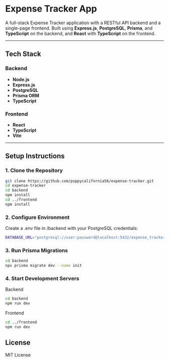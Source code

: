 # Expense Tracker App

A full-stack Expense Tracker application with a RESTful API backend and a single-page frontend. Built using **Express.js**, **PostgreSQL**, **Prisma**, and **TypeScript** on the backend, and **React** with **TypeScript** on the frontend.

---

## Tech Stack

### Backend
- **Node.js**
- **Express.js**
- **PostgreSQL**
- **Prisma ORM**
- **TypeScript**

### Frontend
- **React**
- **TypeScript**
- **Vite**

---

##  Setup Instructions

### 1. Clone the Repository

```bash
git clone https://github.com/poppycalifornia56/expense-tracker.git
cd expense-tracker
cd backend
npm install
cd ../frontend
npm install
```

### 2. Configure Environment
Create a .env file in /backend with your PostgreSQL credentials:

```bash
DATABASE_URL="postgresql://user:password@localhost:5432/expense_tracker"
```

### 3. Run Prisma Migrations

```bash
cd backend
npx prisma migrate dev --name init
```

### 4. Start Development Servers
Backend

```bash
cd backend
npm run dev
```

Frontend

```bash
cd ../frontend
npm run dev
```

## License
MIT License